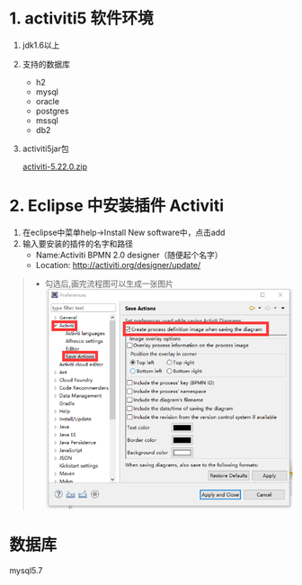 # 1. activiti5 软件环境

1. jdk1.6以上

2. 支持的数据库

   * h2
   * mysql
   * oracle
   * postgres
   * mssql
   * db2

3. activiti5jar包

    [activiti-5.22.0.zip](activiti-5.22.0.zip) 

# 2. Eclipse 中安装插件 Activiti

1. 在eclipse中菜单help->Install New software中，点击add
2. 输入要安装的插件的名字和路径
   * Name:Activiti BPMN 2.0 designer（随便起个名字）
   * Location: http://activiti.org/designer/update/

> * 勾选后,画完流程图可以生成一张图片
>   ![1557549340939](1557549340939.png)

# 数据库

mysql5.7






